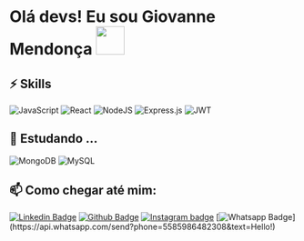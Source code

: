 # Olá devs! Eu sou Giovanne Mendonça <img src="https://github.com/TheDudeThatCode/TheDudeThatCode/blob/master/Assets/Developer.gif" width="50px">

## ⚡ Skills
![JavaScript](https://img.shields.io/badge/javascript-%23323330.svg?style=for-the-badge&logo=javascript&logoColor=%23F7DF1E)
![React](https://img.shields.io/badge/react-%2320232a.svg?style=for-the-badge&logo=react&logoColor=%2361DAFB)
![NodeJS](https://img.shields.io/badge/node.js-6DA55F?style=for-the-badge&logo=node.js&logoColor=white)
![Express.js](https://img.shields.io/badge/express.js-%23404d59.svg?style=for-the-badge&logo=express&logoColor=%2361DAFB)
![JWT](https://img.shields.io/badge/JWT-black?style=for-the-badge&logo=JSON%20web%20tokens)



## 🌱 Estudando ...
![MongoDB](https://img.shields.io/badge/MongoDB-%234ea94b.svg?style=for-the-badge&logo=mongodb&logoColor=white)
![MySQL](https://img.shields.io/badge/mysql-%2300f.svg?style=for-the-badge&logo=mysql&logoColor=white)

## 📫 Como chegar até mim:

[![Linkedin Badge](https://img.shields.io/badge/-LinkedIn-blue?style=flat-square&logo=Linkedin&logoColor=white&link=https://www.linkedin.com/in/giovanne-mendonca-5861941a6/)](https://www.linkedin.com/in/giovanne-mendonca-5861941a6/)
[![Github Badge](https://img.shields.io/badge/-Github-000?style=flat-square&logo=Github&logoColor=white&link=https://github.com/giovannemendonca)](https://github.com/giovannemendonca)
[![Instagram badge](https://img.shields.io/badge/-Instagram-dc5273?style=flat-square&logo=Instagram&logoColor=white&link=https://www.instagram.com/giovannemendonca)](https://www.instagram.com/giovannemendonca)
[![Whatsapp Badge](https://img.shields.io/badge/-Whatsapp-4CA143?style=flat-square&labelColor=4CA143&logo=whatsapp&logoColor=white&link=https://api.whatsapp.com/send?phone=5585986482308&text=Hello!)](https://api.whatsapp.com/send?phone=5585986482308&text=Hello!)
